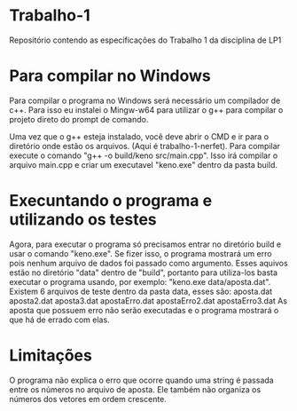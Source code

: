 # Trabalho-1
Repositório contendo as especificações do Trabalho 1 da disciplina de LP1

# Para compilar no Windows

Para compilar o programa no Windows será necessário um compilador de c++. Para isso eu instalei o Mingw-w64 para utilizar o g++ para compilar o projeto direto do prompt de comando.

Uma vez que o g++ esteja instalado, você deve abrir o CMD e ir para o diretório onde estão os arquivos. (Aqui é trabalho-1-nerfet).
Para compilar execute o comando "g++ -o build/keno src/main.cpp". Isso irá compilar o arquivo main.cpp e criar um executavel "keno.exe" dentro da pasta build. 

# Execuntando o programa e utilizando os testes

Agora, para executar o programa só precisamos entrar no diretório build e usar o comando "keno.exe". Se fizer isso, o programa mostrará um erro pois nenhum arquivo  de dados foi passado como argumento. Esses aquivos estão no diretório "data" dentro de "build", portanto para utiliza-los basta executar o programa usando, por exemplo: "keno.exe data/aposta.dat". Existem 6 arquivos de teste dentro da pasta data, esses são:
    aposta.dat
    aposta2.dat
    aposta3.dat
    apostaErro.dat
    apostaErro2.dat
    apostaErro3.dat
As aposta que possuem erro não serão executadas e o programa mostrará o que há de errado com elas.

# Limitações 

O programa não explica o erro que ocorre quando uma string é passada entre os números no arquivo de aposta. Ele também não organiza os números dos vetores em ordem crescente.